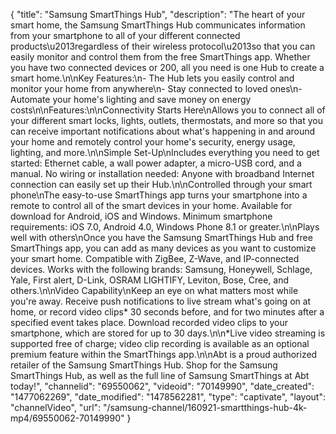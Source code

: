 {
    "title": "Samsung SmartThings Hub",
    "description": "The heart of your smart home, the Samsung SmartThings Hub communicates information from your smartphone to all of your different connected products\u2013regardless of their wireless protocol\u2013so that you can easily monitor and control them from the free SmartThings app. Whether you have two connected devices or 200, all you need is one Hub to create a smart home.\n\nKey Features:\n- The Hub lets you easily control and monitor your home from anywhere\n- Stay connected to loved ones\n- Automate your home's lighting and save money on energy costs\n\nFeatures:\n\nConnectivity Starts Here\nAllows you to connect all of your different smart locks, lights, outlets, thermostats, and more so that you can receive important notifications about what's happening in and around your home and remotely control your home's security, energy usage, lighting, and more.\n\nSimple Set-Up\nIncludes everything you need to get started: Ethernet cable, a wall power adapter, a micro-USB cord, and a manual. No wiring or installation needed: Anyone with broadband Internet connection can easily set up their Hub.\n\nControlled through your smart phone\nThe easy-to-use SmartThings app turns your smartphone into a remote to control all of the smart devices in your home. Available for download for Android, iOS and Windows. Minimum smartphone requirements: iOS 7.0, Android 4.0, Windows Phone 8.1 or greater.\n\nPlays well with others\nOnce you have the Samsung SmartThings Hub and free SmartThings app, you can add as many devices as you want to customize your smart home. Compatible with ZigBee, Z-Wave, and IP-connected devices. Works with the following brands: Samsung, Honeywell, Schlage, Yale, First alert, D-Link, OSRAM LIGHTIFY, Leviton, Bose, Cree, and others.\n\nVideo Capability\nKeep an eye on what matters most while you're away. Receive push notifications to live stream what's going on at home, or record video clips* 30 seconds before, and for two minutes after a specified event takes place. Download recorded video clips to your smartphone, which are stored for up to 30 days.\n\n*Live video streaming is supported free of charge; video clip recording is available as an optional premium feature within the SmartThings app.\n\nAbt is a proud authorized retailer of the Samsung SmartThings Hub. Shop for the Samsung SmartThings Hub, as well as the full line of Samsung SmartThings at Abt today!",
    "channelid": "69550062",
    "videoid": "70149990",
    "date_created": "1477062269",
    "date_modified": "1478562281",
    "type": "captivate",
    "layout": "channelVideo",
    "url": "\/samsung-channel\/160921-smartthings-hub-4k-mp4\/69550062-70149990"
}